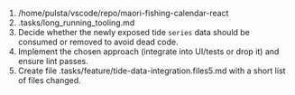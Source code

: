 1. /home/pulsta/vscode/repo/maori-fishing-calendar-react
2. .tasks/long_running_tooling.md
3. Decide whether the newly exposed tide `series` data should be consumed or removed to avoid dead code.
4. Implement the chosen approach (integrate into UI/tests or drop it) and ensure lint passes.
5. Create file .tasks/feature/tide-data-integration.files5.md with a short list of files changed.
